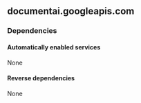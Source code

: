 ## documentai.googleapis.com

### Dependencies

#### Automatically enabled services

None

#### Reverse dependencies

None
